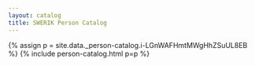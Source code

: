 ```yaml
---
layout: catalog
title: SWERIK Person Catalog
---
```

{% assign p = site.data._person-catalog.i-LGnWAFHmtMWgHhZSuUL8EB %}
{% include person-catalog.html p=p %}


